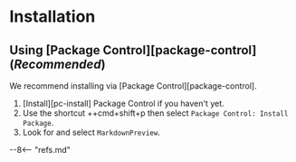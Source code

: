 # Installation

## Using [Package Control][package-control] (*Recommended*)

We recommend installing via [Package Control][package-control].

1. [Install][pc-install] Package Control if you haven't yet.
2. Use the shortcut ++cmd+shift+p then select `Package Control: Install Package`.
3. Look for and select `MarkdownPreview`.

--8<-- "refs.md"
